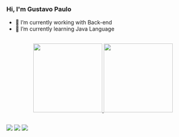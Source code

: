 ### Hi, I'm Gustavo Paulo


- 🔭 I’m currently working with Back-end
- 🌱 I’m currently learning Java Language

##

<div align="center">
  <a href="https://github.com/gustavops02">
  <img height="180em" src="https://github-readme-stats.vercel.app/api?username=gustavops02&show_icons=true&theme=dark&include_all_commits=true&count_private=true"/>
  <img height="180em" src="https://github-readme-stats.vercel.app/api/top-langs/?username=gustavops02&layout=compact&langs_count=7&theme=dark"/>
</div>
  
##
  
  
<div> 

  <a href="https://instagram.com/gustavo.ps_" target="_blank"><img src="https://img.shields.io/badge/-Instagram-%23E4405F?style=for-the-badge&logo=instagram&logoColor=white" target="_blank"></a>
  <a href = "mailto:gustavo.psilvaa02@@gmail.com"><img src="https://img.shields.io/badge/-Gmail-%23333?style=for-the-badge&logo=gmail&logoColor=white" target="_blank"></a>
  <a href="https://www.linkedin.com/in/gustavo-paulo-a56351229/" target="_blank"><img src="https://img.shields.io/badge/-LinkedIn-%230077B5?style=for-the-badge&logo=linkedin&logoColor=white" target="_blank"></a> 

 
</div>
